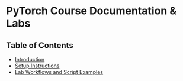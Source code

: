 # PyTorch Course Documentation & Labs

## Table of Contents
- [Introduction](#introduction)
- [Setup Instructions](#setup-instructions)
- [Lab Workflows and Script Examples](#lab-workflows-and-script-examples)


